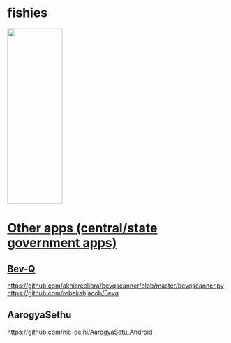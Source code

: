 # fishies

<a href="" width="20%" height="173"></a> 

<a href="http://www.pidramble.com"><img src="https://github.com/EtricKombat/fishies/blob/master/WhatsApp%20Image%202020-05-07%20at%202.58.27%20PM.jpeg" width="50%" height="400"> 


# Other apps (central/state government apps)
## Bev-Q

https://github.com/akhisreelibra/bevqscanner/blob/master/bevqscanner.py
https://github.com/rebekahjacob/Bevq

## AarogyaSethu
https://github.com/nic-delhi/AarogyaSetu_Android
